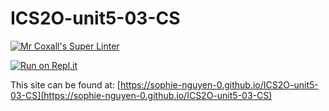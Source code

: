 # ICS2O-unit5-03-CS

[![Mr Coxall's Super Linter](https://github.com/sophie-nguyen-0/ICS2O-unit5-03-CS/workflows/Mr%20Coxall's%20Super%20Linter/badge.svg)](https://github.com/sophie-nguyen-0/ICS2O-unit5-03-CS/actions/)

[![Run on Repl.it](https://repl.it/badge/github/sophie-nguyen-0/ICS2O-unit5-03-CS)](https://repl.it/github/sophie-nguyen-0/ICS2O-unit5-03-CS)

This site can be found at: [https://sophie-nguyen-0.github.io/ICS2O-unit5-03-CS](https://sophie-nguyen-0.github.io/ICS2O-unit5-03-CS)
